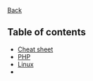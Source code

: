[Back](../README.md)

## Table of contents
- [Cheat sheet](cheatsheet.md)
- [PHP](php.md)
- [Linux](linux.md)
- 